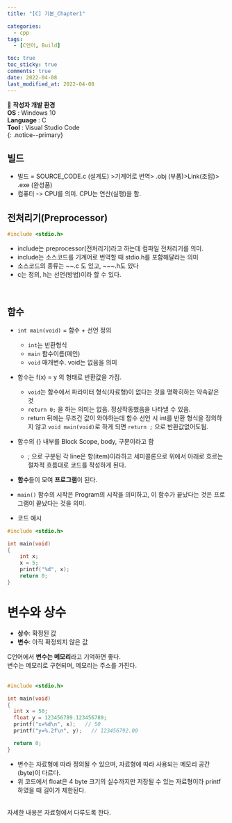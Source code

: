 ```yaml
---
title: "[C] 기본_Chapter1"

categories:
  - cpp
tags:
  - [C언어, Build]

toc: true
toc_sticky: true
comments: true
date: 2022-04-08
last_modified_at: 2022-04-08
---
```


📌 **작성자 개발 환경** <br>
**OS** : Windows 10 <br>
**Language** : C<br>
**Tool** : Visual Studio Code<br>
{: .notice--primary}

## 빌드
- 빌드 = SOURCE_CODE.c (설계도) >기계어로 번역> .obj (부품)>Link(조립)> .exe (완성품)
- 컴퓨터 -> CPU를 의미. CPU는 연산(실행)을 함.


## 전처리기(Preprocessor)
```c
#include <stdio.h>
```
- include는 preprocessor(전처리기)라고 하는데 컴파일 전처리기를 의미. 
- include는 소스코드를 기계어로 번역할 때 stdio.h를 포함해달라는 의미
- 소스코드의 종류는 ~~.c 도 있고, ~~~.h도 있다
- c는 정의, h는 선언(방법)이라 할 수 있다.
<br>

## 함수

- ```int main(void)```  = 함수 + 선언 정의
  - ```int```는 반환형식
  - ```main``` 함수이름(메인)
  - ```void``` 매개변수. void는 없음을 의미

- 함수는 f(x) = y 의 형태로 반환값을 가짐.
  - ```void```는 함수에서 파라미터 형식(자료형)이 없다는 것을 명확히하는 약속같은 것
  - ```return 0;``` 을 하는 의미는 없음. 정상작동했음을 나타낼 수 있음.
  - return 뒤에는 무조건 값이 와야하는데 함수 선언 시 int를 반환 형식을 정의하지 않고 ```void main(void)```로 하게 되면 ```return ;``` 으로 반환값없어도됨. 

- 함수의 {} 내부를 Block Scope, body, 구문이라고 함
  - ; 으로 구분된 각 line은 항(item)이라하고 세미콜론으로 위에서 아래로 흐르는 절차적 흐름대로 코드를 작성하게 된다.

- **함수**들이 모여 **프로그램**이 된다.
- ```main()``` 함수의 시작은 Program의 시작을 의미하고, 이 함수가 끝났다는 것은 프로그램이 끝났다는 것을 의미.

- 코드 예시
```c
#include <stdio.h>

int main(void)
{
    int x;
    x = 5;
    printf("%d", x);
    return 0;
}
```

# 변수와 상수

- **상수**: 확정된 값
- **변수**: 아직 확정되지 않은 값

C언어에서 **변수는 메모리**라고 기억하면 좋다.<br>
변수는 메모리로 구현되며, 메모리는 주소를 가진다.<br>
<br>

```c
#include <stdio.h>

int main(void)
{
  int x = 50;
  float y = 123456789.123456789;
  printf("x=%d\n", x);   // 50
  printf("y=%.2f\n", y);   // 123456792.00

  return 0;
}
```
- 변수는 자료형에 따라 정의될 수 있으며, 자료형에 따라 사용되는 메모리 공간(byte)이 다르다.
- 위 코드에서 float은 4 byte 크기의 실수까지만 저장될 수 있는 자료형이라 printf 하였을 때 길이가 제한된다.

<br>
자세한 내용은 자료형에서 다루도록 한다.